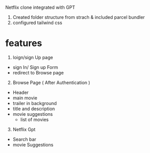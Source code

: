 Netflix clone integrated with GPT

1. Created folder structure from strach & included parcel bundler
2. configured tailwind css


# features

1. loign/sign Up page
  - sign In/ Sign up Form
  - redirect to Browse page
2. Browse Page ( After Authentication )
 - Header 
 - main movie
  - trailer in background
  - title and description 
  - movie suggestions
    - list of movies 

3. Netflix Gpt 
  - Search bar
  - movie Suggestions
